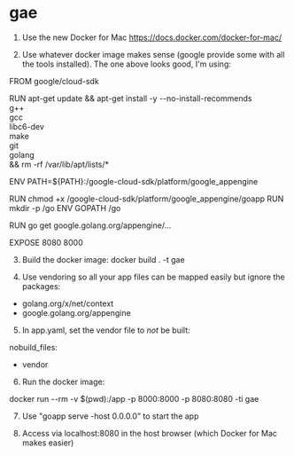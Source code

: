 # gae

1. Use the new Docker for Mac https://docs.docker.com/docker-for-mac/

2. Use whatever docker image makes sense (google provide some with all the tools installed). The one above looks good, I'm using:

FROM google/cloud-sdk

RUN apt-get update && apt-get install -y --no-install-recommends \
		g++ \
		gcc \
		libc6-dev \
		make \
    git \
    golang \
	&& rm -rf /var/lib/apt/lists/*

ENV PATH=${PATH}:/google-cloud-sdk/platform/google_appengine

RUN chmod +x /google-cloud-sdk/platform/google_appengine/goapp
RUN mkdir -p /go
ENV GOPATH /go

RUN go get google.golang.org/appengine/...

EXPOSE 8080 8000

3. Build the docker image: docker build . -t gae

4. Use vendoring so all your app files can be mapped easily but ignore the packages:

- golang.org/x/net/context
- google.golang.org/appengine

5. In app.yaml, set the vendor file to *not* be built:

nobuild_files:
- vendor

6. Run the docker image:

docker run --rm -v $(pwd):/app -p 8000:8000 -p 8080:8080 -ti gae

7. Use "goapp serve -host 0.0.0.0" to start the app

8. Access via localhost:8080 in the host browser (which Docker for Mac makes easier)
